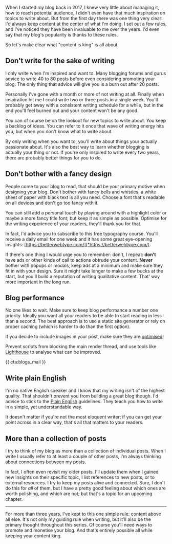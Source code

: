 When I started my blog back in 2017, I knew very little about managing it, how to reach potential audience, I didn't even have that much inspiration on topics to write about. But from the first day there was one thing very clear: I'd always keep content at the center of what I'm doing. I set out a few rules, and I've noticed they have been invaluable to me over the years. I'd even say that my blog's popularity is thanks to these rules.

So let's make clear what "content is king" is all about.

## Don't write for the sake of writing

I only write when I'm inspired and want to. Many blogging forums and gurus advice to write 40 to 80 posts before even considering promoting your blog. The only thing that advice will give you is a burn out after 20 posts.

Personally I've gone with a month or more of not writing at all. Finally when inspiration hit me I could write two or three posts in a single week. You'll probably get away with a consistent writing schedule for a while, but in the end you'll feel burned out and your content won't be any good.

You can of course be on the lookout for new topics to write about. You keep a backlog of ideas. You can refer to it once that wave of writing energy hits you, but when you don't know what to write about.

By only writing when you want to, you'll write about things your actually passionate about. It's also the best way to learn whether blogging is actually your thing or not. If you're only inspired to write every two years, there are probably better things for you to do.

## Don't bother with a fancy design

People come to your blog to read, that should be your primary motive when designing your blog. Don't bother with fancy bells and whistles, a white sheet of paper with black text is all you need. Choose a font that's readable on all devices and don't go too fancy with it.

You can still add a personal touch by playing around with a highlight color or maybe a more fancy title font; but keep it as simple as possible. Optimise for the writing experience of your readers, they'll thank you for that.

In fact, I'd advice you to subscribe to this free typography course. You'll receive a daily email for one week and it has some great eye-opening insights: [https://betterwebtype.com/](*https://betterwebtype.com/).

If there's one thing I would urge you to remember: don't, I repeat: **don't** have ads or other kinds of call to actions obtrude your content. **Never** bother with popups or modals, keep ads at a minimum and make sure they fit in with your design. Sure it might take longer to make a few bucks at the start, but you'll build a reputation of writing qualitative content. That' way more important in the long run.

## Blog performance

No one likes to wait. Make sure to keep blog performance a number one priority. Ideally you want all your readers to be able to start reading in less than a second. The best approach is to use a static site generator or rely on proper caching (which is harder to do than the first option).

If you decide to include images in your post, make sure they are [optimised](*/blog/responsive-images-done-right)!

Prevent scripts from blocking the main render thread, and use tools like [Lighthouse](*https://developers.google.com/web/tools/lighthouse) to analyse what can be improved.

{{ cta:blogs_mail }}

## Write plain English

I'm no native English speaker and I know that my writing isn't of the highest quality. That shouldn't prevent you from building a great blog though. I'd advice to stick to the [Plain English](*http://www.plainenglish.co.uk/how-to-write-in-plain-english.html) guidelines. They teach you how to write in a simple, yet understandable way.

It doesn't matter if you're not the most eloquent writer; if you can get your point across in a clear way, that's all that matters to your readers.

## More than a collection of posts

I try to think of my blog as more than a collection of individual posts. When I write I usually refer to at least a couple of other posts, I'm always thinking about connections between my posts.

In fact, I often even revisit my older posts. I'll update them when I gained new insights on their specific topic, I list references to new posts, or to external resources. I try to keep my posts alive and connected. Sure, I don't do this for _all_ of them, but I have a pretty good feeling about which ones are worth polishing, and which are not; but that's a topic for an upcoming chapter. 

---

For more than three years, I've kept to this one simple rule: content above all else. It's not only my guiding rule when writing, but it'll also be the primary thought throughout this series. Of course you'll need ways to promote and monetise your blog. And that's entirely possible all while keeping your content king. 
